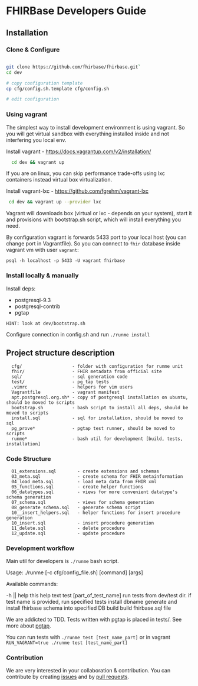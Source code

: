 # FHIRBase Developers Guide

## Installation

### Clone & Configure

```bash

git clone https://github.com/fhirbase/fhirbase.git`
cd dev

# copy configuration template
cp cfg/config.sh.template cfg/config.sh

# edit configuration
```

### Using vagrant

The simplest way to install development environment is using vagrant.
So you will get virtual sandbox with everything installed inside and not interfering
you local env.

Install vagrant - https://docs.vagrantup.com/v2/installation/


``` bash
  cd dev && vagrant up
```

If you are on linux, you can skip performance trade-offs using lxc containers
instead virtual box virtualization.

Install vagrant-lxc - https://github.com/fgrehm/vagrant-lxc

```bash
 cd dev && vagrant up --provider lxc
```

Vagrant will downloads box (virtual or lxc - depends on your system),
start it and provisions with bootstrap.sh script,
which will install everything you need.

By configuration vagrant is forwards 5433 port to your local host (you can change port in Vagrantfile).
So you can connect to `fhir` database inside vagrant vm with user `vagrant`:

`psql -h localhost -p 5433 -U vagrant fhirbase`


### Install locally & manually

Install deps:

* postgresql-9.3
* postgresql-contrib
* pgtap

`HINT: look at dev/bootstrap.sh`

Configure connection in config.sh and run `./runme install`

## Project structure description

```
  cfg/                   - folder with configuration for runme unit
  fhir/                  - FHIR metadata from official site
  sql/                   - sql generation code
  test/                  - pg_tap tests
  .vimrc                 - helpers for vim users
  Vagrantfile            - vagrant manifest
  apt.postgresql.org.sh* - copy of postgresql installation on ubuntu, should be moved to scripts
  bootstrap.sh           - bash script to install all deps, should be moved to scripts
  install.sql            - sql for installation, should be moved to sql
  pg_prove*              - pgtap test runner, should be moved to scripts
  runme*                 - bash util for development [build, tests, installation]
```

### Code Structure

```
  01_extensions.sql        - create extensions and schemas
  03_meta.sql              - create schema for FHIR metainformation
  04_load_meta.sql         - load meta data from FHIR xml
  05_functions.sql         - create helper functions
  06_datatypes.sql         - views for more convenient datatype's schema generation
  07_schema.sql            - views for schema generation
  08_generate_schema.sql   - generate schema script
  10__insert_helpers.sql   - helper functions for insert procedure generation
  10_insert.sql            - insert procedure generation
  11_delete.sql            - delete procedure
  12_update.sql            - update procedure
```

### Development workflow

Main util for developers is `./runme` bash script.

  Usage: ./runme [-c cfg/config_file.sh] [command] [args]

  Available commands:

  -h || help                this help text
  test [part_of_test_name]  run tests from dev/test dir. if test name is provided, run specified tests
  install dbname            generate and install fhirbase schema into specified DB
  build                     build fhirbase.sql file


We are addicted to TDD.
Tests written with pgtap is placed in tests/.
See more about [pgtap](http://pgtap.org/).

You can run tests with `./runme test [test_name_part]`
or in vagrant
`RUN_VAGRANT=true ./runme test [test_name_part]`

### Contribution

We are very interested in your collaboration & contribution.
You can contribute by creating [issues](https://github.com/fhirbase/fhirbase/issues?state=open)
and by [pull requests](https://help.github.com/articles/using-pull-requests).
